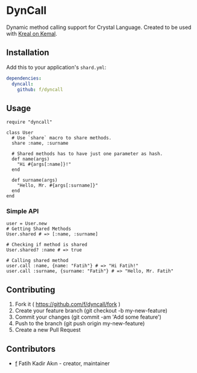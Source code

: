 # DynCall

Dynamic method calling support for Crystal Language. Created to be used with [Kreal on Kemal](http://github.com/f/kreal).

## Installation


Add this to your application's `shard.yml`:

```yaml
dependencies:
  dyncall:
    github: f/dyncall
```

## Usage

```crystal
require "dyncall"

class User
  # Use `share` macro to share methods.
  share :name, :surname

  # Shared methods has to have just one parameter as hash.
  def name(args)
    "Hi #{args[:name]}!"
  end

  def surname(args)
    "Hello, Mr. #{args[:surname]}"
  end
end
```

### Simple API

```crystal
user = User.new
# Getting Shared Methods
User.shared # => [:name, :surname]

# Checking if method is shared
User.shared? :name # => true

# Calling shared method
user.call :name, {name: "Fatih"} # => "Hi Fatih!"
user.call :surname, {surname: "Fatih"} # => "Hello, Mr. Fatih"
```

## Contributing

1. Fork it ( https://github.com/f/dyncall/fork )
2. Create your feature branch (git checkout -b my-new-feature)
3. Commit your changes (git commit -am 'Add some feature')
4. Push to the branch (git push origin my-new-feature)
5. Create a new Pull Request

## Contributors

- [f](https://github.com/f) Fatih Kadir Akın - creator, maintainer
